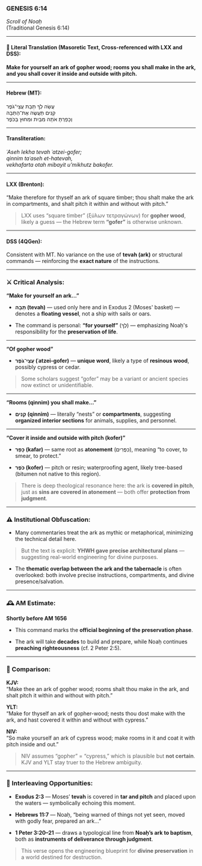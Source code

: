### **GENESIS 6:14**

_Scroll of Noaḥ_  
(Traditional Genesis 6:14)

---

#### 📜 Literal Translation (Masoretic Text, Cross-referenced with LXX and DSS):

**Make for yourself an ark of gopher wood; rooms you shall make in the ark, and you shall cover it inside and outside with pitch.**

---

#### Hebrew (MT):

עֲשֵׂה לְךָ תֵּבַת עֲצֵי־גֹפֶר  
קִנִּים תַּעֲשֶׂה אֶת־הַתֵּבָה  
וְכָפַרְתָּ אֹתָה מִבַּיִת וּמִחוּץ בַּכֹּפֶר

---

#### Transliteration:

_ʿAseh lekha tevah ʿatzei-gofer;  
qinnim taʿaseh et-hatevah,  
vekhafarta otah mibayit u’mikhutz bakofer._

---

#### LXX (Brenton):

“Make therefore for thyself an ark of square timber; thou shalt make the ark in compartments, and shalt pitch it within and without with pitch.”

> LXX uses “square timber” (ξύλων τετραγώνων) for **gopher wood**, likely a guess — the Hebrew term **“gofer”** is otherwise unknown.

---

#### DSS (4QGen):

Consistent with MT. No variance on the use of **tevah (ark)** or structural commands — reinforcing the **exact nature** of the instructions.

---

### ⚔️ Critical Analysis:

**“Make for yourself an ark…”**

- **תֵּבָה (tevah)** — used only here and in Exodus 2 (Moses' basket) — denotes a **floating vessel**, not a ship with sails or oars.
    
- The command is personal: **“for yourself”** (לְךָ) — emphasizing Noaḥ's responsibility for the **preservation of life**.
    

---

**“Of gopher wood”**

- **עֲצֵי־גֹפֶר (ʿatzei-gofer)** — **unique word**, likely a type of **resinous wood**, possibly cypress or cedar.
    

> Some scholars suggest “gofer” may be a variant or ancient species now extinct or unidentifiable.

---

**“Rooms (qinnim) you shall make…”**

- **קִנִּים (qinnim)** — literally “nests” or **compartments**, suggesting **organized interior sections** for animals, supplies, and personnel.
    

---

**“Cover it inside and outside with pitch (kofer)”**

- **כָּפַר (kafar)** — same root as **atonement** (כִּפֻּרִים), meaning “to cover, to smear, to protect.”
    
- **כֹּפֶר (kofer)** — pitch or resin; waterproofing agent, likely tree-based (bitumen not native to this region).
    

> There is deep theological resonance here: the ark is **covered in pitch**, just as **sins are covered in atonement** — both offer **protection from judgment**.

---

### ⚠️ Institutional Obfuscation:

- Many commentaries treat the ark as mythic or metaphorical, minimizing the technical detail here.
    

> But the text is explicit: **YHWH gave precise architectural plans** — suggesting real-world engineering for divine purposes.

- The **thematic overlap between the ark and the tabernacle** is often overlooked: both involve precise instructions, compartments, and divine presence/salvation.
    

---

### 🕰️ AM Estimate:

**Shortly before AM 1656**

- This command marks the **official beginning of the preservation phase**.
    
- The ark will take **decades** to build and prepare, while Noaḥ continues **preaching righteousness** (cf. 2 Peter 2:5).
    

---

### 📖 Comparison:

**KJV:**  
“Make thee an ark of gopher wood; rooms shalt thou make in the ark, and shalt pitch it within and without with pitch.”

**YLT:**  
“Make for thyself an ark of gopher-wood; nests thou dost make with the ark, and hast covered it within and without with cypress.”

**NIV:**  
“So make yourself an ark of cypress wood; make rooms in it and coat it with pitch inside and out.”

> NIV assumes “gopher” = “cypress,” which is plausible but **not certain**. KJV and YLT stay truer to the Hebrew ambiguity.

---

### 🔗 Interleaving Opportunities:

- **Exodus 2:3** — Moses’ **tevah** is covered in **tar and pitch** and placed upon the waters — symbolically echoing this moment.
    
- **Hebrews 11:7** — Noaḥ, “being warned of things not yet seen, moved with godly fear, prepared an ark…”
    
- **1 Peter 3:20–21** — draws a typological line from **Noaḥ’s ark to baptism**, both as **instruments of deliverance through judgment**.
    

> This verse opens the engineering blueprint for **divine preservation** in a world destined for destruction.